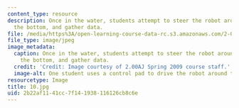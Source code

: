 ```yaml
---
content_type: resource
description: Once in the water, students attempt to steer the robot around, dive to
  the bottom, and gather data.
file: /media/https%3A/open-learning-course-data-rc.s3.amazonaws.com/2-00aj-exploring-sea-space-earth-fundamentals-of-engineering-design-spring-2009/2b22af1141cc7f141938116126cb8c6e_10.jpg
file_type: image/jpeg
image_metadata:
  caption: Once in the water, students attempt to steer the robot around, dive to
    the bottom, and gather data.
  credit: 'Credit: Image courtesy of 2.00AJ Spring 2009 course staff.'
  image-alt: One student uses a control pad to drive the robot around the pool.
resourcetype: Image
title: 10.jpg
uid: 2b22af11-41cc-7f14-1938-116126cb8c6e
---
```

